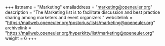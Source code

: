 +++
listname = "Marketing"
emailaddress = "marketing@openeuler.org"
description = "The Marketing list is to facilitate discussion and best practice sharing among marketers and event organizers."
websitelink = "https://mailweb.openeuler.org/postorius/lists/marketing@openeuler.org"
archivelink = "https://mailweb.openeuler.org/hyperkitty/list/marketing@openeuler.org"
weight =  6
+++

